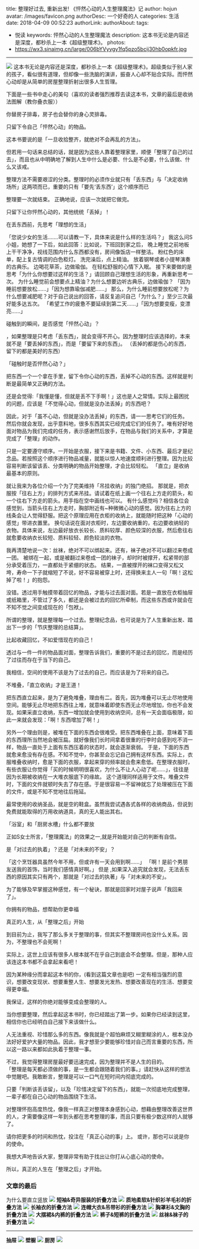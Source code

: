 title: 整理好过去, 重新出发! 《怦然心动的人生整理魔法》记
author: hojun
avatar: /images/favicon.png
authorDesc: 一个好奇的人
categories: 生活
date: 2018-04-09 00:52:23
authorLink:
authorAbout:
tags:
 - 悦读
keywords: 怦然心动的人生整理魔法
description: 这本书无论是内容还是深度，都秒杀上一本《超级整理术》。
photos:
 - https://wx3.sinaimg.cn/large/006bYVyvgy1fq5pzo5bcij30hb0opkfr.jpg
---
![](https://wx3.sinaimg.cn/large/006bYVyvgy1fq5pzo5bcij30hb0opkfr.jpg)
这本书无论是内容还是深度，都秒杀上一本《超级整理术》。超级类似于别人家的孩子，看似很有道理，但却像一些洗脑的演讲，振奋人心却不贴合实际。而怦然心动却是从简单的房屋整理折射出很多人生哲理。

下面是一些书中走心的美句（喜欢的读者强烈推荐去读这本书，文章的最后是收纳法图解（教你叠衣服））

你替房子排毒，房子也会替你的身心灵排毒。

只留下令自己「怦然心动」的物品。

这本书要说的是「一旦收拾整齐，就绝对不会再乱的方法」。

但若用一句话来总结的话，就是因为这些人靠着整理家里，顺便「整理了自己的过去」，而且也从中明确地了解到人生中什么是必要、什么是不必要，什么该做、什么又该戒。

整理方法不需要艰涩的分类。整理时的必须作业就只有「丢东西」与「决定收纳 场所」这两项而已，重要的只有「要先‘丢东西’」这个顺序而已

整理要一次就结束。 正确地说，应该一次就把它做完。 

只留下让你怦然心动的，其他统统「丢掉」！

在丢东西前，先思考「理想的生活」

「您说少女的生活.......可以请教一下，具体来说是什么样的生活吗？」 我这么问S小姐，她想了一下后，如此回答：比如说，下班回到家之后，
晚上睡觉之前地板上干干净净，视线范围内什么东西都没有，房间像饭店一样整洁。
粉红色的床单，配上复古情调的白色柜灯。
洗完澡后，点上精油。
放着钢琴或者小提琴演奏的古典乐。
边喝花草茶，边做瑜伽。
在轻松舒服的心情下入眠。
接下来要做的是思考「为什么你想要过这样的生活？」请回顾自己理想生活的形象，再重新思考一次。 为什么睡觉前会想要点上精油？为什么想要边听古典乐，边做瑜伽？ 「因为睡前想要放松......」「因为想靠瑜伽减肥......」 那么，为什么睡前想要放松呢？为什么想要减肥呢？对于自己说出的回答，请反复追问自己「为什么？」至少三次最好能多达五次。 「希望工作的疲惫不要延续到第二天......」「因为想要变瘦，变漂亮......」 

碰触到的瞬间，是否感觉「怦然心动」？

，如果整理是只考虑「丢东西」，就会变得不开心。因为整理时应该选择的，本来就不是「要丢掉的东西」，而是「要留下来的东西」。
（丢掉的都是伤心的东西，留下的都是美好的东西）

「碰触时是否怦然心动？」

把东西一个一个拿在手里，留下令你心动的东西，丢掉不心动的东西。这样就是判断是最简单又正确的方法。

还是会觉得:「我懂是懂，但就是丢不下手啊！」这也是人之常情。实际上最困扰的问题，应该是「不觉得心动，但就是没办法丢掉」的东西吧？

因此，对于「虽不心动，但就是没办法丢掉」的东西，请一一思考它们的任务。 然后你就会发现，出乎意料地，很多东西其实已经完成它们的任务了。唯有好好地面对物品为我们完成的任务，表示感谢然后放手，在物品与我们的关系中，才算是完成了「整理」的动作。 

只是一定要遵守顺序。一开始是衣服，接下来是书籍、文件、小东西、最后才是纪念品。若按照这个顺序进行物品减量，就能以惊人地速度顺利进行整理。因为比较容易判断该留该丢、分类明确的物品开始整理，才会比较轻松。 
「直立」是收纳最基本的原则。

就让我来为各位介绍一个为了完美维持「吊挂收纳」的独门绝招。 那就是，把衣服按「往右上方」的排列方式来吊挂。请试着在纸上画一个往右上方走的箭头，和一个往右下方走的箭头。用手指在空中画线也可以。 有什么感觉吗？相信各位会感觉到，当箭头往右上方走时，胸部附近有~种微微心动的感觉。因为往右上方的线条会让人觉得舒服。把这个原理应用在衣柜的收纳上，就能随时把这种「心动的感觉」带进衣置里。 换句话说在面对衣柜时，左边要收纳重的，右边要收纳轻的衣物。具体来说，左边最好放衣长较长、质料较厚、颜色较深的衣服，然后愈往右就愈要收纳衣长较短、质料较轻、颜色较淡的衣物。 

我再清楚地说一次：丝袜，绝对不可以绑起来。还有，袜子绝对不可以翻过来卷成一团。 被绑在一起，或是被翻过来卷成一团的袜子，却时时被撑开，松紧带的部分承受着压力，一直都处于紧绷的状态。
结果，一直被撑开的袜口变得又松又垮，寿命一下子就缩短了不说，好不容易被穿上时，还得换来主人一句「啊！这松掉了啦！」的抱怨。 

没错。透过用手触摸带着回忆的物品，才能与过去面对面。若是一直放在衣柜抽屉或纸箱里，不管过了多久，都还是会被过去的回忆所牵制，而这些东西或许就会在不知不觉之间变成现在的「包袱」。

所谓的整理，就是整理每一个过去。整理纪念品，也可说是为了人生重新出发、踏出下一步的「节庆整理的总结算」。 

比起收藏回忆，不如爱惜现在的自己！  

透过与一件一件的物品面对面，整理告诉我们，重要的不是过去的回忆，而是经历了过往而存在于当下的自己。

我相信，空间的使用不该是为了过去的自己，而应该是为了将来的自己。 

不堆叠，「直立收纳」才是王道！ 

把东西直立起来，是为了避免堆叠，理由有二。首先，因为堆叠可以无止尽地使用空间。能够无止尽地把东西往上堆，就意味着即使东西无止尽地增加，你也不会发现。如果采直立收纳，东西一增加就会使用到收纳空间，总有一天会面临极限，如此一来就会发现：「啊！东西增加了啊！」

另外一个理由则是，被堆在下面的东西会很难受。把东西堆叠在上面，意味着下面的东西理所当然地会被压扁。就好像我们长时间拿着很重的行李时会感到吃不消一样，物品一直处于上面有东西压着的状态时，就会逐渐衰弱。 于是，下面的东西就愈来愈没有存在感。不知不觉中，你甚至会忘记自己拥有这样东西。实际上，衣服堆叠收纳时，愈是下面的衣服，拿起来穿的频率就会愈来愈低。在整理衣服时，有些衣服让你觉得「买的时候明明很喜欢，为什么不让人心动了呢……」，往往是因为长期被收纳在一大堆衣服底下的缘故。 这个道理同样适用于文件。堆叠文件时，下面的文件就顿时失去了存在感。于是很容易一不留神就忘了处理被压在下面的文件，或是不知不觉地往后拖延。 

最常使用的收纳圣品，就是空的鞋盒。虽然我尝试遇各式各样的收纳商品，但说到免费就能取得的万用收纳道具，真的无人能出其右。

「浴室」和「厨房水槽」什么都不要放  

正如S女士所言，「整理魔法」的效果之一,就是开始能对自己的判断有自信。

是「对过去的执着」？还是「对未来的不安」？

「这个烹饪器具虽然今年不用，但或许有一天会用到啊......」 「啊！是前个男朋友送我的首饰，当时我们感情真好啊。」  但是  ,如果深入追究就会发现，无法丢东西的原因其实只有两个，那就是「对过去的执著」与「对未来的不安」。

为了能够及早掌握这种感觉，有一个秘诀，那就是回家时对屋子说声「我回来了」。

你拥有的物品，想帮助你更幸福

真正的人生，从「整理之后」开始  

到目前为止，我写了那么多关于整理的事，但其实不整理房间也没什么关系。因为，不整理也不会死啊！ 

实际上，这世上应该有很多人根本就不在乎自己到底会不会整理。但是，那种人应该连这本书都不会拿起来看吧！

因为某种缘分而拿起这本书的你，(看到这篇文章也是吧)
一定有相当强烈的意识，想要改变现状、想要重整人生、想要发光发热、想要改善现在的生活、想要变得更幸福。

我保证，这样的你绝对能够变成会整理的人。

当你想要整理，然后拿起这本书时，你已经踏出了第一步。如果你已经读到这里，相信你也已经明白自己接下来该做什么。

人无法重视、珍惜那么多的东西。像我就是个超怕麻烦又糊里糊涂的人，根本没办法好好爱护大量的物品。因此，我才想至少要能够珍惜对自己而言重要的东西，所以这一路以来都如此执着于整理一事。

不过，我觉得整理房屋最好要迅速完成，因为整理并不是人生的目的。   
「整理是每天都必须做的事，是一生都会跟随着我们的事。」请赶快从这样的想法中觉醒吧。我敢断言，整理是可以一口气在短时间内彻底完成的。

只要「判断该丢该留」，以及「珍惜决定留下的东西」，就能一次彻底地完成整理，一辈子都在自己心动的物品围绕下生活。

对整理怀抱高度热忱，像我一样真正对整理本身感到心动，想藉由整理改善这世界的人，才需要像这样一年到头都在思考整理的事，而且只要有极少数这样的人就够了。

请你把更多的时间和热忱，投注在「真正心动的事」上。 
或许，那也可以说是你的使命。

我想大声地告诉大家，整理非常有助于找出让你打从心底心动的使命。

所以，真正的人生在「整理之后」才开始。 

### **文章的最后**
为什么要直立竖放
![](https://wx3.sinaimg.cn/large/006bYVyvgy1fq5ptjpju2j30cj0asgmf.jpg)
**短袖&奇异服装的折叠方法**
![](https://wx3.sinaimg.cn/large/006bYVyvgy1fq5ptz6n5cj30dw0a3wf4.jpg)
**质地柔软&针织衫羊毛衫的折叠方法**
![](https://wx2.sinaimg.cn/large/006bYVyvgy1fq5pterm17j30dw0e3aex.jpg)
**长袖衣的折叠方法**
![](https://wx2.sinaimg.cn/large/006bYVyvgy1fq5ppk84l5j30c30gomxr.jpg)
**连帽大衣&吊带衫的折叠方法**
![](https://wx2.sinaimg.cn/large/006bYVyvgy1fq5pp00fi3j30jk0skjsn.jpg)
**胸罩衫&文胸的折叠方法**
![](https://wx4.sinaimg.cn/large/006bYVyvgy1fq5ppa300jj30go0my3ze.jpg)
**大摆裙&内裤的折叠方法**
![](https://wx4.sinaimg.cn/large/006bYVyvgy1fq5ppf2295j30dw08ymxj.jpg)
**裤子&短裤的折叠方法**
![](https://wx2.sinaimg.cn/large/006bYVyvgy1fq5q03flk1j30du0f1gpp.jpg)
**丝袜&袜子的折叠方法**
![](https://wx2.sinaimg.cn/large/006bYVyvgy1fq5pp4w51bj30dw0j9ju3.jpg)

----------

**抽屉**
![](https://wx4.sinaimg.cn/large/006bYVyvgy1fq5ptovk8ij30bh0eqgm9.jpg)
**壁橱**
![](https://wx3.sinaimg.cn/large/006bYVyvgy1fq5ptu119oj30go0myq4b.jpg)
**厨房**
![](https://wx2.sinaimg.cn/large/006bYVyvgy1fq5pzile1ij30c80gu77g.jpg)


